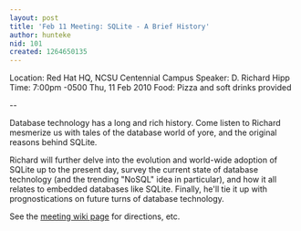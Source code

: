 ```yaml
---
layout: post
title: 'Feb 11 Meeting: SQLite - A Brief History'
author: hunteke
nid: 101
created: 1264650135
---
```

Location: Red Hat HQ, NCSU Centennial Campus
Speaker: D. Richard Hipp
Time: 7:00pm -0500 Thu, 11 Feb 2010
Food: Pizza and soft drinks provided

--

Database technology has a long and rich history.  Come listen to Richard mesmerize us with tales of the database world of yore, and the original reasons behind SQLite.

Richard will further <!--break--> delve into the evolution and world-wide adoption of SQLite up to the present day, survey the current state of database technology (and the trending "NoSQL" idea in particular), and how it all relates to embedded databases like SQLite.  Finally, he'll tie it up with prognostications on future turns of database technology.

See the <a href='/w/Meeting:2010_Feb_11' title='SQLite - A Brief History - meeting page'>meeting wiki page</a> for directions, etc.
